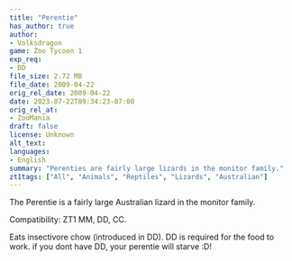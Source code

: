 ```yaml
---
title: "Perentie"
has_author: true
author: 
- Volksdragon
game: Zoo Tycoon 1
exp_req: 
- DD
file_size: 2.72 MB
file_date: 2009-04-22
orig_rel_date: 2009-04-22
date: 2023-07-22T09:34:23-07:00
orig_rel_at: 
- ZooMania
draft: false
license: Unknown
alt_text: 
languages:
- English
summary: "Perenties are fairly large lizards in the monitor family."
zt1tags: ["All", "Animals", "Reptiles", "Lizards", "Australian"]
---
```

The Perentie is a fairly large Australian lizard in the monitor family.

Compatibility: ZT1 MM, DD, CC.

Eats insectivore chow (introduced in DD). DD is required for the food to work. if you dont have DD, your perentie will starve :D!